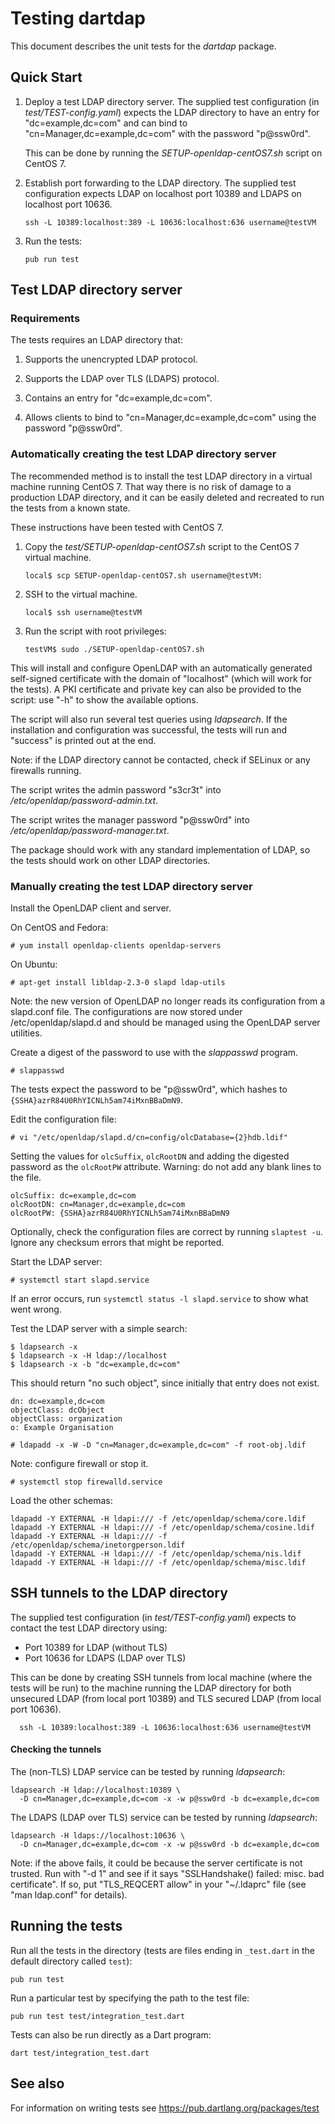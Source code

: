 Testing dartdap
===============

This document describes the unit tests for the _dartdap_ package.

## Quick Start

1. Deploy a test LDAP directory server. The supplied test
   configuration (in _test/TEST-config.yaml_) expects the LDAP
   directory to have an entry for "dc=example,dc=com" and can bind to
   "cn=Manager,dc=example,dc=com" with the password "p@ssw0rd".

   This can be done by running the _SETUP-openldap-centOS7.sh_ script
   on CentOS 7.

2. Establish port forwarding to the LDAP directory. The supplied test
   configuration expects LDAP on localhost port 10389 and LDAPS on
   localhost port 10636.

       ssh -L 10389:localhost:389 -L 10636:localhost:636 username@testVM

3. Run the tests:

       pub run test



## Test LDAP directory server

### Requirements

The tests requires an LDAP directory that:

1. Supports the unencrypted LDAP protocol.

2. Supports the LDAP over TLS (LDAPS) protocol.

3. Contains an entry for "dc=example,dc=com".

4. Allows clients to bind to "cn=Manager,dc=example,dc=com" using the
    password "p@ssw0rd".


### Automatically creating the test LDAP directory server

The recommended method is to install the test LDAP directory in a
virtual machine running CentOS 7. That way there is no risk of damage
to a production LDAP directory, and it can be easily deleted and
recreated to run the tests from a known state.

These instructions have been tested with CentOS 7.

1. Copy the _test/SETUP-openldap-centOS7.sh_ script to the CentOS 7 virtual
   machine.

       local$ scp SETUP-openldap-centOS7.sh username@testVM:

2. SSH to the virtual machine.

       local$ ssh username@testVM

3. Run the script with root privileges:

       testVM$ sudo ./SETUP-openldap-centOS7.sh

This will install and configure OpenLDAP with an automatically
generated self-signed certificate with the domain of "localhost"
(which will work for the tests). A PKI certificate and private key can
also be provided to the script: use "-h" to show the available
options.

The script will also run several test queries using _ldapsearch_.  If
the installation and configuration was successful, the tests will run
and "success" is printed out at the end.

Note: if the LDAP directory cannot be contacted, check if SELinux or
any firewalls running.

The script writes the admin password "s3cr3t" into
_/etc/openldap/password-admin.txt_.

The script writes the manager password "p@ssw0rd" into
_/etc/openldap/password-manager.txt_.

The package should work with any standard implementation of LDAP, so
the tests should work on other LDAP directories.

### Manually creating the test LDAP directory server

Install the OpenLDAP client and server.

On CentOS and Fedora:

    # yum install openldap-clients openldap-servers

On Ubuntu:

    # apt-get install libldap-2.3-0 slapd ldap-utils

Note: the new version of OpenLDAP no longer reads its configuration
from a slapd.conf file. The configurations are now stored under
/etc/openldap/slapd.d and should be managed using the OpenLDAP server
utilities.

Create a digest of the password to use with the _slappasswd_ program.

    # slappasswd

The tests expect the password to be "p@ssw0rd", which hashes to
`{SSHA}azrR84U0RhYICNLh5am74iMxnBBaDmN9`.

Edit the configuration file:

    # vi "/etc/openldap/slapd.d/cn=config/olcDatabase={2}hdb.ldif"

Setting the values for `olcSuffix`, `olcRootDN` and adding the
digested password as the `olcRootPW` attribute. Warning: do not add
any blank lines to the file.

    olcSuffix: dc=example,dc=com
    olcRootDN: cn=Manager,dc=example,dc=com
    olcRootPW: {SSHA}azrR84U0RhYICNLh5am74iMxnBBaDmN9

Optionally, check the configuration files are correct by running
`slaptest -u`. Ignore any checksum errors that might be reported.

Start the LDAP server:

    # systemctl start slapd.service

If an error occurs, run `systemctl status -l slapd.service` to show
what went wrong.

Test the LDAP server with a simple search:

    $ ldapsearch -x
    $ ldapsearch -x -H ldap://localhost
    $ ldapsearch -x -b "dc=example,dc=com"

This should return "no such object", since initially that entry does
not exist.

    dn: dc=example,dc=com
    objectClass: dcObject
    objectClass: organization
    o: Example Organisation

    # ldapadd -x -W -D "cn=Manager,dc=example,dc=com" -f root-obj.ldif

Note: configure firewall or stop it.

    # systemctl stop firewalld.service

Load the other schemas:

    ldapadd -Y EXTERNAL -H ldapi:/// -f /etc/openldap/schema/core.ldif 
    ldapadd -Y EXTERNAL -H ldapi:/// -f /etc/openldap/schema/cosine.ldif 
    ldapadd -Y EXTERNAL -H ldapi:/// -f /etc/openldap/schema/inetorgperson.ldif 
    ldapadd -Y EXTERNAL -H ldapi:/// -f /etc/openldap/schema/nis.ldif 
    ldapadd -Y EXTERNAL -H ldapi:/// -f /etc/openldap/schema/misc.ldif 
    
## SSH tunnels to the LDAP directory

The supplied test configuration (in _test/TEST-config.yaml_) expects
to contact the test LDAP directory using:

- Port 10389 for LDAP (without TLS)
- Port 10636 for LDAPS (LDAP over TLS)

This can be done by creating SSH tunnels from local machine (where the
tests will be run) to the machine running the LDAP directory for both
unsecured LDAP (from local port 10389) and TLS secured LDAP (from
local port 10636).
   
      ssh -L 10389:localhost:389 -L 10636:localhost:636 username@testVM

#### Checking the tunnels

The (non-TLS) LDAP service can be tested by running _ldapsearch_:

    ldapsearch -H ldap://localhost:10389 \
      -D cn=Manager,dc=example,dc=com -x -w p@ssw0rd -b dc=example,dc=com

The LDAPS (LDAP over TLS) service can be tested by running _ldapsearch_:

    ldapsearch -H ldaps://localhost:10636 \
      -D cn=Manager,dc=example,dc=com -x -w p@ssw0rd -b dc=example,dc=com

Note: if the above fails, it could be because the server certificate
is not trusted. Run with "-d 1" and see if it says "SSLHandshake()
failed: misc. bad certificate". If so, put "TLS_REQCERT allow" in your
"~/.ldaprc" file (see "man ldap.conf" for details).

## Running the tests

Run all the tests in the directory (tests are files ending in
`_test.dart` in the default directory called `test`):

    pub run test

Run a particular test by specifying the path to the test file:

    pub run test test/integration_test.dart

Tests can also be run directly as a Dart program:

    dart test/integration_test.dart

## See also

For information on writing tests see
<https://pub.dartlang.org/packages/test>
